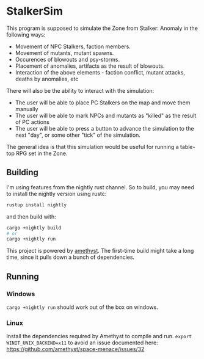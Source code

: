 # StalkerSim
This program is supposed to simulate the Zone from Stalker: Anomaly in the following ways:
+ Movement of NPC Stalkers, faction members.
+ Movement of mutants, mutant spawns.
+ Occurences of blowouts and psy-storms.
+ Placement of anomalies, artifacts as the result of blowouts.
+ Interaction of the above elements - faction conflict, mutant attacks, deaths by anomalies, etc

There will also be the ability to interact with the simulation:
+ The user will be able to place PC Stalkers on the map and move them manually
+ The user will be able to mark NPCs and mutants as "killed" as the result of PC actions
+ The user will be able to press a button to advance the simulation to the next "day", or some other "tick" of the simulation.

The general idea is that this simulation would be useful for running a table-top RPG set in the Zone.

## Building
I'm using features from the nightly rust channel. So to build, you may need to install the nightly version using rustc:
```bash
rustup install nightly
```
and then build with:
```bash
cargo +nightly build
# or
cargo +nightly run
```

This project is powered by [amethyst](https://amethyst.rs/). The first-time build might take a long time, since it pulls down a bunch of dependencies.

## Running
### Windows
`cargo +nightly run` should work out of the box on windows.

### Linux
Install the dependencies required by Amethyst to compile and run.
`export WINIT_UNIX_BACKEND=x11` to avoid an issue documented here: https://github.com/amethyst/space-menace/issues/32